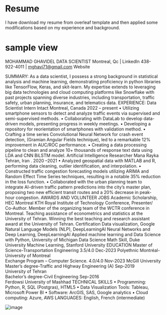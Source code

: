 # Resume

I have download my resume from overleaf template and then applied some modifications based on my experience and background. 

# sample view

MOHAMMAD GHAVIDEL
DATA SCIENTIST	Montreal, Qc | LinkedIn
438-922-4011 | mghavi71@gmail.com
Website

 SUMMARY:
As a data scientist, I possess a strong background in statistical analysis and machine learning, demonstrating proficiency in python libraries like TensorFlow, Keras, and skit-learn. My expertise extends to leveraging big data technologies and cloud computing platforms like Snowflake with past projects spanning diverse industries, including transportation, traffic safety, urban planning, insurance, and telematics data.
EXPERIENCE: 
Data Scientist Intern 
 Intact	Montreal, Canada	2022 – present
•	Utilizing smartphone sensors to detect and analyze traffic events via supervised and semi-supervised methods. 
•	Collaborating with DataLab to develop data-driven models, presenting progress in weekly meetings. 
•	Developing a repository for reorientation of smartphones with validation method. 
•	Crafting a time series Convolutional Neural Network for crash event detection, (Gramian Angular Fields technique), led to a remarkable 12% improvement in AUC/ROC performance. 
•	Creating a data processing pipeline to clean and analyze 10+ thousands of response text data using  LDA and CNN BiLSTM model. 
Artificial Intelligence Researcher   Mana Rayka	Tehran, Iran	.    2020 –2021
•	Analyzed geospatial data with MATLAB and R, performing data cleaning, outlier identification, and interpolation. 
•	Constructed traffic congestion forecasting models utilizing ARIMA and Random Effect Time Series techniques, resulting in a notable 35% reduction in the loss function. 
•	Collaborated with the urban planning team to integrate AI-driven traffic pattern predictions into the city’s master plan, proposing two new efficient transit routes and a 20% decrease in peak-hour congestion. 
AWARDS AND VOLUNTEER JOBS 
Academic Scholarship, HEC Montreal
KTH Royal Institute of Technology Conference, Presenter/ Co-Author.
Member of the organizing team of the WCTR conference in Montreal.
Teaching assistance of econometrics and statistics at the University of Tehran.
Winning the best teaching and research assistant award at the University of Tehran.
Certification 
Data visualization, Google
Natural Language Models (NLP), DeepLearningAI
Neural Networks and Deep Learning, DeepLearningAI
Applied machine learning and Data Science with Python, University of Michigan 
Data Science Math Skill, Duke University
Machine Learning, Stanford University 
 EDUCATION 
Master of Science-Transportation Engineering       3.5/4.0                                                                           Dec-2023
Polyethnic Montréal- University of Montreal  
Exchange Program – Computer Science.                  4.0/4.0      	  Nov-2023
McGill University	
Master’s degree-Traffic and Highway Engineering (A)                                                                                Sep-2019                      
University of Tehran   
Bachelor’s degree-Civil Engineering                                                                                                               Sep-2016	
Ferdowsi University of Mashhad
TECHNICAL SKILLS 
•	Programming: Python, R, SQL (Postgras), HTML5 
•	Data Visualization Tools: Tableau, Microsoft Power BI
•	Software: ArcGIS, SAS, Google analytics
•	Cloud computing: Azure, AWS	LANGUAGES:
English, French  (intermediate)

![image](https://github.com/Slmaking/Resume/assets/58626257/97e05391-b405-4ec5-a54c-57730b010a52)
